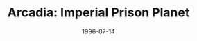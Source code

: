 ---
mission_id: arcadia
slug: "arcadia-imperial-prison-planet"
title: "Arcadia: Imperial Prison Planet"
authors: 
    - "Mike Rajotte"
date: 1996-07-14
filename: "arcadia.zip"
description: "The Empire has just destroyed a Rebel Platform base orbiting the planting Dantooine. Many of the Rebel personnel were captured during the attack. The prisoners were shipped off to the planet ARCADIA. The Empire uses this planet as a prison facility. Just a few days later, a Imperial shuttle was detected leaving the planet, it is believed that the Empire is using these prisoners as some kind of experiment to developed a new kind of weapon. It is most likely that the prisoners were on that shuttle. But in order for us to save the prisoners, we need to find were that shuttle is heading. You are to infiltrate the Imperial Prison and find some kind of navigation data. Then you are to return to the landing zone. We will be flying A-Wings for this mission, because we will need there speed to get out of the planet & return to the Alliance fleet. So Blue Squadron has agreed to let us use 2 of there A-Wings for this mission..."
cover: "arcadia.png"
levelReplaced:	TALAY
difficulty: no
bm:	yes
fme: no
wax: no
three_do: yes
voc: yes
gmd: yes
vue: no
lfd: yes
base: "New level from scratch" 
editors: "DFUSE 1.00"

---